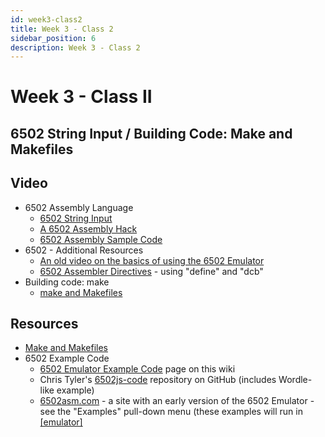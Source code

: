 ```yaml
---
id: week3-class2
title: Week 3 - Class 2
sidebar_position: 6
description: Week 3 - Class 2
---
```


# Week 3 - Class II

## 6502 String Input / Building Code: Make and Makefiles

## Video

- 6502 Assembly Language
  - [6502 String Input](https://web.microsoftstream.com/video/9caa5e8d-0f15-4b8b-9293-0151c82f77b1)
  - [A 6502 Assembly Hack](https://web.microsoftstream.com/video/6a645edd-3537-4910-843c-6d32f6678e79)
  - [6502 Assembly Sample Code](https://web.microsoftstream.com/video/1775931c-b9eb-4b2a-a7bd-598d7d725853)
- 6502 - Additional Resources
  - [An old video on the basics of using the 6502 Emulator](https://web.microsoftstream.com/video/6a645edd-3537-4910-843c-6d32f6678e79)
  - [6502 Assembler Directives](https://web.microsoftstream.com/video/f22220d6-9c87-4d23-aaf8-95f681756c41) - using "define" and "dcb"
- Building code: make
  - [make and Makefiles](https://web.microsoftstream.com/video/6b83e243-2b82-4afe-848e-e8c26881199a)

## Resources

- [Make and Makefiles](/D-ExtraResources/make-and-makefiles.md)
- 6502 Example Code
  - [6502 Emulator Example Code](/G-6502/6502-emulator-example-code.md) page on this wiki
  - Chris Tyler's [6502js-code](https://github.com/ctyler/6502js-code/) repository on GitHub (includes Wordle-like example)
  - [6502asm.com](http://6502asm.com/) - a site with an early version of the 6502 Emulator - see the "Examples" pull-down menu (these examples will run in [\[emulator\]](http://6502.cdot.systems%7Cour/)
